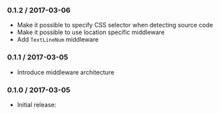 ### 0.1.2 / 2017-03-06

* Make it possible to specify CSS selector when detecting source code
* Make it possible to use location specific middleware
* Add `TextLineNum` middleware

### 0.1.1 / 2017-03-05

* Introduce middleware architecture

### 0.1.0 / 2017-03-05

* Initial release:

